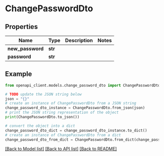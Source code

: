 # ChangePasswordDto


## Properties

Name | Type | Description | Notes
------------ | ------------- | ------------- | -------------
**new_password** | **str** |  | 
**password** | **str** |  | 

## Example

```python
from openapi_client.models.change_password_dto import ChangePasswordDto

# TODO update the JSON string below
json = "{}"
# create an instance of ChangePasswordDto from a JSON string
change_password_dto_instance = ChangePasswordDto.from_json(json)
# print the JSON string representation of the object
print(ChangePasswordDto.to_json())

# convert the object into a dict
change_password_dto_dict = change_password_dto_instance.to_dict()
# create an instance of ChangePasswordDto from a dict
change_password_dto_from_dict = ChangePasswordDto.from_dict(change_password_dto_dict)
```
[[Back to Model list]](../README.md#documentation-for-models) [[Back to API list]](../README.md#documentation-for-api-endpoints) [[Back to README]](../README.md)


